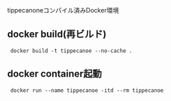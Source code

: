 tippecanoneコンパイル済みDocker環境

## docker build(再ビルド)
```
 docker build -t tippecanoe --no-cache .
```

## docker container起動
```
 docker run --name tippecanoe -itd --rm tippecanoe
```

